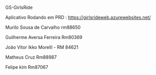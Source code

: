 GS-GirlsRide

Aplicativo Rodando em PRD : https://girlsrideweb.azurewebsites.net/


Murilo Sousa de Carvalho rm88650

Guilherme Aversa Ferreira Rm80369

João Vitor Ikko Morelli - RM 84621

Matheus Cruz Rm88987

Felipe kim Rm87067
